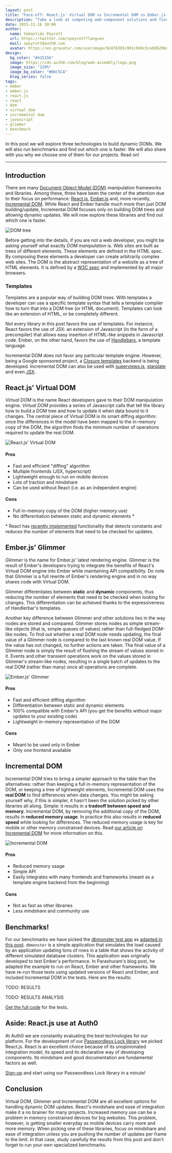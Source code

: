 ```yaml
---
layout: post
title: "Face-off: React.js' Virtual DOM vs Incremental DOM vs Ember.js' Glimmer"
description: "Take a look at competing web-component solutions and find out which one is faster!"
date: 2015-11-16 10:00
author: 
  name: Sebastián Peyrott
  url: https://twitter.com/speyrott?lang=en
  mail: speyrott@auth0.com
  avatar: https://en.gravatar.com/userimage/92476393/001c9ddc5ceb9829b6aaf24f5d28502a.png?size=200
design:
  bg_color: "#415156"
  image: https://cdn.auth0.com/blog/web-assembly/logo.png
  image_size: "120%"
  image_bg_color: "#B6C5CA"
  blog_series: false
tags: 
- ember
- ember.js
- react.js
- react
- dom
- virtual dom
- incremental dom
- javascript
- glimmer
- benchmark
---
```


In this post we will explore three technologies to build dynamic DOMs. We will also run benchmarks and find out which one is faster. We will also share with you why we choose one of them for our projects. Read on!

-----

## Introduction
There are many [Document Object Model (DOM)](https://developer.mozilla.org/en-US/docs/Web/API/Document_Object_Model) manipulation frameworks and libraries. Among these, three have been the center of the attention due to their focus on performance: [React.js](https://facebook.github.io/react/), [Ember.js](http://emberjs.com/) and, more recently, [Incremental DOM](https://github.com/google/incremental-dom). While React and Ember handle much more than just DOM building/update, Incremental DOM focuses only on building DOM trees and allowing dynamic updates. We will now explore these libraries and find out which one is faster.

![DOM tree](https://cdn.auth0.com/blog/dombench/dom_tree.gif)

Before getting into the details, if you are not a web developer, you might be asking yourself what exactly *DOM manipulation* is. Web sites are built as trees of different elements. These elements are defined in the HTML spec. By composing these elements a developer can create arbitrarily complex web sites. The DOM is the abstract representation of a website as a tree of HTML elements. It is defined by a [W3C spec](http://www.w3.org/TR/DOM-Level-2-Core/introduction.html) and implemented by all major browsers.

### Templates
Templates are a popular way of building DOM trees. With templates a developer can use a specific template syntax that tells a template compiler how to turn that into a DOM tree (or HTML document). Templates can look like an extension of HTML, or be completely different. 

Not every library in this post favors the use of templates. For instance, React favors the use of JSX: an extension of Javascript (in the form of a precompiler) that allows easy insertion of HTML-like snippets in Javascript code. Ember, on the other hand, favors the use of [Handlebars](http://guides.emberjs.com/v1.10.0/templates/handlebars-basics/), a template language.

Incremental DOM does not favor any particular template engine. However, being a Google sponsored project, a [Closure templates](https://github.com/google/closure-templates/) backend is being developed. Incremental DOM can also be used with [superviews.js](https://github.com/davidjamesstone/superviews.js), [starplate](https://github.com/littlstar/starplate) and even [JSX](https://github.com/babel-plugins/babel-plugin-incremental-dom).

## React.js' Virtual DOM
*Virtual DOM* is the name React developers gave to their DOM manipulation engine. *Virtual DOM* provides a series of Javascript calls that tell the library how to build a DOM tree and how to update it when data bound to it changes. The central piece of Virtual DOM is its smart diffing algorithm: once the differences in the model have been mapped to the in-memory copy of the DOM, the algorithm finds the minimum number of operations required to update the real DOM.

![React.js' Virtual DOM](https://cdn.auth0.com/blog/dombench/VirtualDOM2.png)

#### Pros
- Fast and efficient "diffing" algorithm
- Multiple frontends (JSX, hyperscript)
- Lightweight enough to run on mobile devices
- Lots of traction and mindshare
- Can be used without React (i.e. as an independent engine)

#### Cons
- Full in-memory copy of the DOM (higher memory use)
- No differentiation between static and dynamic elements \*

\* React has [recently implemented](https://github.com/facebook/react/issues/3226) functionality that detects constants and reduces the number of elements that need to be checked for updates.

## Ember.js' Glimmer
*Glimmer* is the name for Ember.js' latest rendering engine. Glimmer is the result of Ember's developers trying to integrate the benefits of React's Virtual DOM engine into Ember while maintaining API compatibility. Do note that Glimmer is a full rewrite of Ember's rendering engine and in no way shares code with Virtual DOM.

Glimmer differentiates between **static** and **dynamic** components, thus reducing the number of elements that need to be checked when looking for changes. This differentiation can be achieved thanks to the expressiveness of Handlerbar's templates.

Another key difference between Glimmer and other solutions lies in the way nodes are stored and compared. Glimmer stores nodes as simple stream-like objects (that is, simple queues of values) rather than full-fledged DOM-like nodes. To find out whether a real DOM node needs updating, the final value of a Glimmer node is compared to the last known real DOM value. If the value has not changed, no further actions are taken. The final value of a Glimmer node is simply the result of flushing the stream of values stored in it. Events and other transient operations work on the values stored in Glimmer's stream-like nodes, resulting in a single batch of updates to the real DOM (rather than many) once all operations are complete.

![Ember.js' Glimmer](https://cdn.auth0.com/blog/dombench/EmberDOM.png)

#### Pros
- Fast and efficient diffing algorithm
- Differentiation between static and dynamic elements
- 100% compatible with Ember's API (you get the benefits without major updates to your existing code)
- Lightweight in-memory representation of the DOM

#### Cons
- Meant to be used only in Ember
- Only one frontend available

## Incremental DOM
Incremental DOM tries to bring a simpler approach to the table than the alternatives: rather than keeping a full in-memory representation of the DOM, or keeping a tree of lightweight elements, Incremental DOM uses the **real DOM** to find differences when data changes. You might be asking yourself why, if this is simpler, it hasn't been the solution picked by other libraries all along. Simple: it results in a **tradeoff between speed and memory**. Incremental DOM, by removing the additional copy of the DOM, results in **reduced memory usage**. In practice this also results in **reduced speed** while looking for differences. The reduced memory usage is key for mobile or other memory constrained devices. Read [our article on Incremental DOM](https://auth0.com/blog/2015/10/23/incremental-dom/) for more information on this.

![Incremental DOM](https://cdn.auth0.com/blog/dombench/IncrementalDOM2.png)

#### Pros
- Reduced memory usage
- Simple API
- Easily integrates with many frontends and frameworks (meant as a template engine backend from the beginning)

#### Cons
- Not as fast as other libraries
- Less mindshare and community use

## Benchmarks!
For our benchmarks we have picked the [dbmonster test app](https://github.com/wycats/dbmonster) as [adapted in this post](http://blog.nparashuram.com/2015/03/performance-comparison-on-javascript.html). `dbmonster` is a simple application that simulates the load caused by an application updating tons of rows in a table that shows the activity of different simulated database clusters. This application was originally developed to test Ember's performance. In Parashuram's blog post, he adapted the example to run on React, Ember and other frameworks. We have re-run those tests using updated versions of React and Ember, and included Incremental DOM in the tests. Here are the results:

TODO: RESULTS

TODO: RESULTS ANALYSIS

[Get the full code]() for the tests.

## Aside: React.js use at Auth0
At Auth0 we are constantly evaluating the best technologies for our platform. For the development of our [Passwordless Lock library](https://github.com/auth0/lock-passwordless/) we picked React.js. React is an excellent choice because of its unopinionated integration model, its speed and its declarative way of developing components. Its mindshare and good documentation are fundamental factors as well.

<a href="javascript:signup()">Sign-up</a> and start using our Passwordless Lock library in a minute!

## Conclusion
Virtual DOM, Glimmer and Incremental DOM are all excellent options for handling dynamic DOM updates. React's mindshare and ease of integration make it a no brainer for many projects. Increased memory use can be a problem in memory constrained devices for big websites. This problem, however, is getting smaller everyday as mobile devices carry more and more memory. When picking one of these libraries, focus on mindshare and ease of integration unless you are pushing the number of updates per frame to the limit. In that case, study carefully the results from this post and don't forget to run your own specialized benchmarks.


